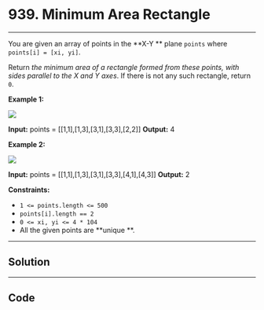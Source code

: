 # 939. Minimum Area Rectangle

---

You are given an array of points in the **X-Y ** plane `points` where `points[i] = [xi, yi]`.

Return _the minimum area of a rectangle formed from these points, with sides parallel to the X and Y axes_. If there is not any such rectangle, return `0`.

 

**Example 1:**

![](https://assets.leetcode.com/uploads/2021/08/03/rec1.JPG)


**Input:** points = [[1,1],[1,3],[3,1],[3,3],[2,2]]
**Output:** 4


**Example 2:**

![](https://assets.leetcode.com/uploads/2021/08/03/rec2.JPG)


**Input:** points = [[1,1],[1,3],[3,1],[3,3],[4,1],[4,3]]
**Output:** 2


 

**Constraints:**

  * `1 <= points.length <= 500`
  * `points[i].length == 2`
  * `0 <= xi, yi <= 4 * 104`
  * All the given points are **unique **.

---

## Solution



---

## Code
```python


```
